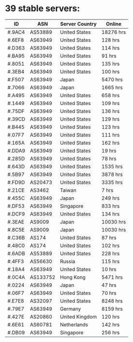 # 39 stable servers:

| ID | ASN | Server Country | Online |
| ------ | ------ | ------ | ------ |
| #.9AC4 | AS53889 | United States | 18276 hrs |
| #.6EF8 | AS63949 | United States | 128 hrs |
| #.D363 | AS63949 | United States | 114 hrs |
| #.BA95 | AS63949 | United States | 91 hrs |
| #.8051 | AS63949 | United States | 135 hrs |
| #.3EB4 | AS63949 | United States | 100 hrs |
| #.F507 | AS63949 | Japan | 5470 hrs |
| #.7066 | AS63949 | Japan | 1665 hrs |
| #.A495 | AS63949 | United States | 658 hrs |
| #.1449 | AS63949 | United States | 109 hrs |
| #.75DF | AS63949 | United States | 136 hrs |
| #.39CD | AS63949 | United States | 129 hrs |
| #.B445 | AS63949 | United States | 123 hrs |
| #.07F7 | AS63949 | United States | 111 hrs |
| #.165A | AS63949 | United States | 162 hrs |
| #.DDA9 | AS63949 | United States | 19 hrs |
| #.285D | AS63949 | United States | 78 hrs |
| #.643D | AS63949 | United States | 1535 hrs |
| #.5B97 | AS63949 | United States | 3878 hrs |
| #.FD9D | AS20473 | United States | 3335 hrs |
| #.21CE | AS3462 | Taiwan | 7 hrs |
| #.455C | AS63949 | Japan | 249 hrs |
| #.DF53 | AS63949 | Singapore | 833 hrs |
| #.DCF9 | AS63949 | United States | 134 hrs |
| #.3EAE | AS9009 | Japan | 10030 hrs |
| #.8C5E | AS9009 | Japan | 10030 hrs |
| #.C36B | AS174 | United States | 87 hrs |
| #.48C0 | AS174 | United States | 102 hrs |
| #.6ADB | AS53889 | United States | 228 hrs |
| #.4FF3 | AS56630 | Russia | 115 hrs |
| #.18A4 | AS63949 | United States | 10 hrs |
| #.0C4A | AS133752 | Hong Kong | 5471 hrs |
| #.0224 | AS63949 | Japan | 47 hrs |
| #.06F7 | AS63949 | United States | 70 hrs |
| #.E7E8 | AS32097 | United States | 8248 hrs |
| #.79E7 | AS63949 | Germany | 8159 hrs |
| #.427E | AS20860 | United Kingdom | 120 hrs |
| #.6E61 | AS60781 | Netherlands | 142 hrs |
| #.DB09 | AS63949 | Singapore | 256 hrs |

